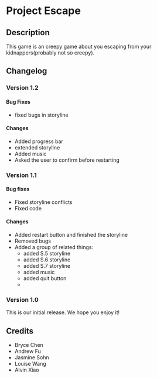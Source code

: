

# Project Escape

## Description
This game is an creepy game about you escaping from your kidnappers(probably not so creepy).
<!--
## FAQs

### Insert question here?
Insert answer here.

### Insert question here?
Insert answer here.
-->
## Changelog

### Version 1.2
#### Bug Fixes
 * fixed bugs in storyline
 
#### Changes
 * Added progress bar
 * extended storyline
 * Added music
 * Asked the user to confirm before restarting
### Version 1.1
#### Bug fixes
 * Fixed storyline conflicts
 * Fixed code
 

#### Changes
 * Added restart button and finished the storyline
 * Removed bugs
 * Added a group of related things:
   * added S.5 storyline
   * added S.6 storyline
   * added S.7 storyline
   * added music
   * added quit button
   * 

### Version 1.0
This is our initial release. We hope you enjoy it!

## Credits
* Bryce Chen
* Andrew Fu
* Jasmine Sohn
* Louise Wang
* Alvin Xiao
